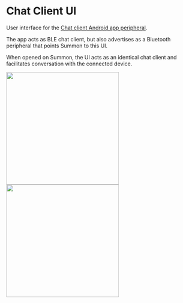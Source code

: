Chat Client UI
====================

User interface for the [Chat client Android app peripheral](../../../peripherals/examples/android/chat).

The app acts as BLE chat client, but also advertises as a Bluetooth peripheral that points Summon to this UI.

When opened on Summon, the UI acts as an identical chat client and facilitates conversation with the connected device.


<img src="http://i.giphy.com/l3E6B3xyP2zCgoOZO.gif" height="300"/>
<img src="http://i.giphy.com/l3E6C5I6lR6jSkSQM.gif" height="300"/>
